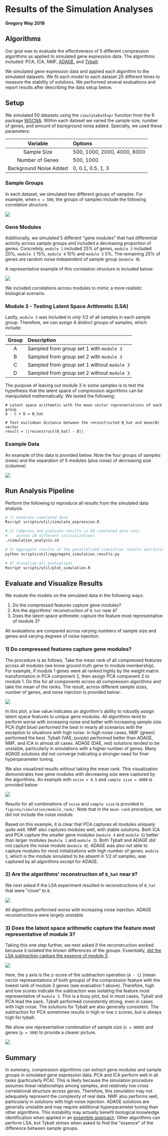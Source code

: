 # Results of the Simulation Analyses

**Gregory Way 2018**

## Algorithms

Our goal was to evaluate the effectiveness of 5 different compression algorithms as applied to simulated gene expression data.
The algorithms included: PCA, ICA, NMF, [ADAGE](https://doi.org/10.1128/mSystems.00025-15), and [Tybalt](https://doi.org/10.1142/9789813235533_0008).

We simulated gene expression data and applied each algorithm to the simulated datasets.
We fit each model to each dataset 20 different times to measure the stability of solutions.
We performed several evaluations and report results after describing the data setup below.

## Setup

We simulated 50 datasets using the `simulateDatExpr` function from the R package [WGCNA](https://labs.genetics.ucla.edu/horvath/CoexpressionNetwork/Rpackages/WGCNA/).
Within each dataset we varied the sample size, number of genes, and amount of background noise added.
Specially, we used these parameters:

| Variable | Options |
| :------: | :------ |
| Sample Size | 500, 1000, 2000, 4000, 8000 |
| Number of Genes | 500, 1000 |
| Background Noise Added | 0, 0.1, 0.5, 1, 3 |

### Sample Groups

In each dataset, we simulated two different groups of samples.
For example, when `n = 500`, the groups of samples include the following correlation structure.

![](figures/simulation/example_eigen_sample_plot.png?raw=true)

### Gene Modules

Additionally, we simulated 5 different "gene modules" that had differential activity across sample groups and included a decreasing proportion of genes.
Concretely, `module 1` included 25% of genes, `module 2` included 20%, `module 3` 15%, `module 4` 10% and `module 5` 5%.
The remaining 25% of genes are random noise independent of sample group (`module 0`).

A representative example of this correlation structure is included below:

![](figures/simulation/example_eigen_module_plot.png?raw=true)

We included correlations across modules to mimic a more realistic biological scenario.

### Module 3 - Testing Latent Space Arithmetic (LSA)

Lastly, `module 3` was included in _only_ 1/2 of all samples in each sample group.
Therefore, we can assign 4 distinct groups of samples, which include:

| Group | Description |
| :---: | :---------  |
| A | Sampled from group set 1 with `module 3` |
| B | Sampled from group set 2 with `module 3` |
| C | Sampled from group set 1 without `module 3` |
| D | Sampled from group set 2 without `module 3` |

The purpose of leaving out module 3 in some samples is to test the hypothesis that the latent space of compression algorithms can be manipulated mathematically.
We tested the following:

```
# Latent space arithmetic with the mean vector representations of each group
A - C + D = B_hat

# Test euclidean distance between the reconstructed B_hat and mean(B) vector
result = ||reconstruct(B_hat) - B||
```

### Example Data

An example of this data is provided below.
Note the four groups of samples (rows) and the separation of 5 modules (plus noise) of decreasing size (columns)

![](figures/simulation/example_simulated_data.png?raw=true)

## Run Analysis Pipeline

Perform the following to reproduce all results from the simulated data analysis.

```bash
# 1) Generate simulated data
Rscript scripts/util/simulate_expression.R

# 2) Compress and evaluate results in 50 simulated data sets
#    across 20 different initializations
./simulation_analysis.sh

# 3) Aggregate results of the parallelized simulation results extraction
python scripts/util/aggregate_simulation_results.py

# 4) Visualize all evaluations
Rscript scripts/util/plot_simulation.R
```

## Evaluate and Visualize Results

We evalute the models on the simulated data in the following ways:

1. Do the compressed features capture gene modules?
2. Are the algorithms' reconstruction of `B_hat` near `B`?
3. Does the latent space arithmetic capture the feature most representative of module 3?

All evaluations are compared across varying numbers of sample size and genes and varying degrees of noise injection.

### 1) Do compressed features capture gene modules?

The procedure is as follows.
Take the mean rank of all compressed features across all modules (we know ground truth gene to module membership).
For example, if module 1 genes were all ranked highly by the weight matrix transformation in PCA component 2, then assign PCA component 2 to module 1.
Do this for all components across all compression algorithms and take the mean of the ranks.
The result, across different sample sizes, number of genes, and noise injection is provided below:

![](figures/simulation/mean_module_rank.png?raw=true)

In this plot, a low value indicates an algorithm's ability to robustly assign latent space features to _unique_ gene modules.
All algorithms tend to perform worse with increasing noise and better with increasing sample size.
PCA (light blue) performed the best in nearly all scenarios with the exception to situations with high noise.
In high noise cases, NMF (green) performed the best.
Tybalt (VAE; purple) performed better than ADAGE, NMF, and ICA in almost all cases.
ADAGE (DAE, red) solutions tended to be unstable, particularly in simulations with a higher number of genes.
Many ADAGE solutions did not converge indicating a stronger need for finer hyperparameter tuning.

We also visualized results without taking the mean rank.
This visualization demonstrates how gene modules with decreasing size were captured by the algorithms.
An example with `noise = 0.5` and `sample size = 4000` is provided below:

![](figures/simulation/module_rank/mod_rank_noise_0.5_n_4000.png?raw=true)

Results for all combinations of `noise` and `sample size` is provided in `figures/simulation/module_rank/`.
Note that in the `mean rank` procedure, we did not include the noise module.

Based on this example, it is clear that PCA captures all modules uniquely quite well.
NMF also captures modules well, with stable solutions.
Both ICA and PCA capture the smaller gene modules (`module 4` and `module 5`) better than larger modules (`module 1` and `module 2`).
Both Tybalt and ADAGE did not capture the noise module (`module 0`).
ADAGE was also not able to capture modules for most initializations with high number of genes.
`module 3`, which is the module simulated to be absent in 1/2 of samples, was captured by all algorithms except for ADAGE.

### 2) Are the algorithms' reconstruction of `B_hat` near `B`?

We next asked if the LSA experiment resulted in reconstructions of `B_hat` that were "close" to `B`.

![](figures/simulation/lsa_reconstruction_distance.png?raw=true)

All algorithms performed worse with increasing noise injection.
ADAGE reconstructions were largely unstable.

### 3) Does the latent space arithmetic capture the feature most representative of module 3?

Taking this one step further, we next asked if the reconstruction worked because it isolated the known differences of the groups.
Essentially, [did the LSA subtraction capture the essence of module 3](https://arxiv.org/abs/1511.06434).

![](figures/simulation/lsa_module_3_capture.png?raw=true)

Here, the y axis is the z-score of the subtraction operation (`A - C`) (mean vector representations of both groups) of the compression feature with the lowest rank of module 3 genes (see evaluation 1 above).
Therefore, high and low scores indicate the subtraction was isolating the feature most representative of `module 3`.
This is a busy plot, but in most cases, Tybalt and PCA lead the pack.
Tybalt performed consistently strong, even in cases with high noise.
The solutions for Tybalt are also generally consistent.
The subtraction for PCA sometimes results in high or low z scores, but is always high for tybalt.

We show one representative combination of sample size (`n = 8000`) and genes (`p = 500`) to provide a clearer picture.

![](figures/simulation/lsa_module_3_capture_n8000_p500.png?raw=true)

## Summary

In summary, compression algorithms can extract gene modules and sample groups in simulated gene expression data.
PCA and ICA perform well in all tasks (particularly PCA).
This is likely because the simulation procedure assumes linear relationships among samples, and relatively low cross correlational structure across genes.
Therefore, this simulation may not adequately represent the complexity of real data.
NMF also performs well, particularly in solutions with high noise injection.
ADAGE solutions are generally unstable and may require additional hyperparameter tuning than other algorithms.
This instability may actually benefit biological knowledge identification when applied in an [ensemble approach](https://doi.org/10.1016/j.cels.2017.06.003).
Other algorithms can perform LSA, but Tybalt shines when asked to find the "essence" of the difference between sample groups.
